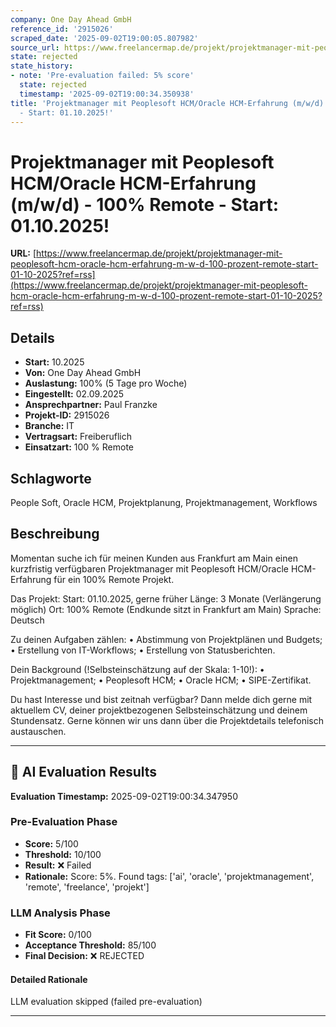 ```yaml
---
company: One Day Ahead GmbH
reference_id: '2915026'
scraped_date: '2025-09-02T19:00:05.807982'
source_url: https://www.freelancermap.de/projekt/projektmanager-mit-peoplesoft-hcm-oracle-hcm-erfahrung-m-w-d-100-prozent-remote-start-01-10-2025?ref=rss
state: rejected
state_history:
- note: 'Pre-evaluation failed: 5% score'
  state: rejected
  timestamp: '2025-09-02T19:00:34.350938'
title: 'Projektmanager mit Peoplesoft HCM/Oracle HCM-Erfahrung (m/w/d) - 100% Remote
  - Start: 01.10.2025!'
---
```



# Projektmanager mit Peoplesoft HCM/Oracle HCM-Erfahrung (m/w/d) - 100% Remote - Start: 01.10.2025!
**URL:** [https://www.freelancermap.de/projekt/projektmanager-mit-peoplesoft-hcm-oracle-hcm-erfahrung-m-w-d-100-prozent-remote-start-01-10-2025?ref=rss](https://www.freelancermap.de/projekt/projektmanager-mit-peoplesoft-hcm-oracle-hcm-erfahrung-m-w-d-100-prozent-remote-start-01-10-2025?ref=rss)
## Details
- **Start:** 10.2025
- **Von:** One Day Ahead GmbH
- **Auslastung:** 100% (5 Tage pro Woche)
- **Eingestellt:** 02.09.2025
- **Ansprechpartner:** Paul Franzke
- **Projekt-ID:** 2915026
- **Branche:** IT
- **Vertragsart:** Freiberuflich
- **Einsatzart:** 100
                                                % Remote

## Schlagworte
People Soft, Oracle HCM, Projektplanung, Projektmanagement, Workflows

## Beschreibung
Momentan suche ich für meinen Kunden aus Frankfurt am Main einen kurzfristig verfügbaren Projektmanager mit Peoplesoft HCM/Oracle HCM-Erfahrung für ein 100% Remote Projekt.

Das Projekt:
Start: 01.10.2025, gerne früher
Länge: 3 Monate (Verlängerung möglich)
Ort: 100% Remote (Endkunde sitzt in Frankfurt am Main)
Sprache: Deutsch

Zu deinen Aufgaben zählen:
• Abstimmung von Projektplänen und Budgets;
• Erstellung von IT-Workflows;
• Erstellung von Statusberichten.

Dein Background (!Selbsteinschätzung auf der Skala: 1-10!):
• Projektmanagement;
• Peoplesoft HCM;
• Oracle HCM;
• SIPE-Zertifikat.

Du hast Interesse und bist zeitnah verfügbar?
Dann melde dich gerne mit aktuellem CV, deiner projektbezogenen Selbsteinschätzung und deinem Stundensatz.
Gerne können wir uns dann über die Projektdetails telefonisch austauschen.

---

## 🤖 AI Evaluation Results

**Evaluation Timestamp:** 2025-09-02T19:00:34.347950

### Pre-Evaluation Phase
- **Score:** 5/100
- **Threshold:** 10/100
- **Result:** ❌ Failed
- **Rationale:** Score: 5%. Found tags: ['ai', 'oracle', 'projektmanagement', 'remote', 'freelance', 'projekt']

### LLM Analysis Phase
- **Fit Score:** 0/100
- **Acceptance Threshold:** 85/100
- **Final Decision:** ❌ REJECTED

#### Detailed Rationale
LLM evaluation skipped (failed pre-evaluation)

---
